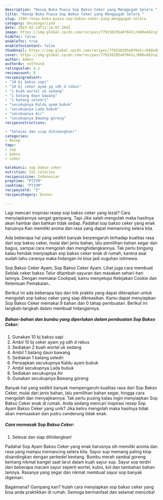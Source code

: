 ```yaml
---
description: "Resep Buka Puasa Sop Bakso Ceker yang Menggugah Selera "
title: "Resep Buka Puasa Sop Bakso Ceker yang Menggugah Selera "
slug: 1590-resep-buka-puasa-sop-bakso-ceker-yang-menggugah-selera
category: Uncategorized
date: 2023-02-14T11:14:07.294Z
image: https://img-global.cpcdn.com/recipes/779158295e6f641c/680x482cq70/sop-bakso-ceker-foto-resep-utama.jpg
hideToc: false
enableToc: true
enableTocContent: false
thumbnail: https://img-global.cpcdn.com/recipes/779158295e6f641c/680x482cq70/sop-bakso-ceker-foto-resep-utama.jpg
cover: https://img-global.cpcdn.com/recipes/779158295e6f641c/680x482cq70/sop-bakso-ceker-foto-resep-utama.jpg
author: Admin
authorAv: notfound
ratingvalue: 4.1
reviewcount: 8
recipeingredient:
- "10 bj bakso sapi"
- "10 bj ceker ayam yg sdh d rebus"
- "2 buah wortel uk sedang"
- "1 batang daun bawang"
- "1 batang seledri"
- "secukupnya Kaldu ayam bubuk"
- "secukupnya Lada bubuk"
- "secukupnya Air"
- "secukupnya Bawang goreng"
recipeinstructions:

- "Selesai dan siap dihidangkan!"
categories:
- Resep
tags:
- sop
- bakso
- ceker

katakunci: sop bakso ceker 
nutrition: 152 calories
recipecuisine: Indonesian
preptime: "PT27M"
cooktime: "PT33M"
recipeyield: "3"
recipecategory: Dinner

---
```



Lagi mencari inspirasi resep sop bakso ceker yang lezat? Cara menyiapkannya sangat gampang. Tapi Jika salah mengolah maka hasilnya akan hambar dan bahkan tidak sedap. Padahal sop bakso ceker yang enak harusnya Kan memiliki aroma dan rasa yang dapat memancing selera kita.


Ada beberapa hal yang sedikit banyak berpengaruh terhadap kualitas rasa dari sop bakso ceker, mulai dari jenis bahan, lalu pemilihan bahan segar dan bagus, sampai cara mengolah dan menghidangkannya. Tak perlu bingung kalau hendak menyiapkan sop bakso ceker enak di rumah, karena asal sudah tahu caranya maka hidangan ini bisa jadi suguhan istimewa.

Sop Bakso Ceker Ayam; Sop Bakso Ceker Ayam. Lihat juga cara membuat Seblak ceker bakso Telur ditambah sayuran dan masakan sehari-hari lainnya. Dengan memakai Cookpad, kamu menyetujui Kebijakan Cookie dan Ketentuan Pemakaian..


Berikut ini ada beberapa tips dan trik praktis yang dapat diterapkan untuk mengolah sop bakso ceker yang siap dikreasikan. Kamu dapat menyiapkan Sop Bakso Ceker memakai 9 bahan dan 0 tahap pembuatan. Berikut ini langkah-langkah dalam membuat hidangannya.

<!--inarticleads1-->

##### Bahan-bahan dan bumbu yang diperlukan dalam pembuatan Sop Bakso Ceker:

1. Gunakan 10 bj bakso sapi
1. Ambil 10 bj ceker ayam yg sdh d rebus
1. Sediakan 2 buah wortel uk sedang
1. Ambil 1 batang daun bawang
1. Sediakan 1 batang seledri
1. Persiapkan secukupnya Kaldu ayam bubuk
1. Ambil secukupnya Lada bubuk
1. Sediakan secukupnya Air
1. Gunakan secukupnya Bawang goreng


Banyak hal yang sedikit banyak mempengaruhi kualitas rasa dari Sop Bakso Ceker, mulai dari jenis bahan, lalu pemilihan bahan segar, hingga cara mengolah dan menyajikannya. Tak perlu pusing kalau ingin menyiapkan Sop Bakso Ceker enak di rumah. Anda sedang mencari inspirasi resep Sop Ayam Bakso Ceker yang unik? Jika keliru mengolah maka hasilnya tidak akan memuaskan dan justru cenderung tidak enak. 

<!--inarticleads2-->

##### Cara memasak Sop Bakso Ceker:


1. Selesai dan siap dihidangkan!

Padahal Sop Ayam Bakso Ceker yang enak harusnya sih memiliki aroma dan rasa yang mampu memancing selera kita. Sayur sup memang paling klop disandingkan dengan perkedel kentang. Bumbu merah sambal goreng kentang nikmat banget saat larut dalam kuah sayur sup. Sayur sop terdiri dari beberapa macam sayur seperti wortel, kubis, kol dan tambahan bahan lainnya. Rasanya yang segar dan nikmat membuat sayur sop banyak digemari. 

Bagaimana? Gampang kan? Itulah cara menyiapkan sop bakso ceker yang bisa anda praktikkan di rumah. Semoga bermanfaat dan selamat mencoba!
